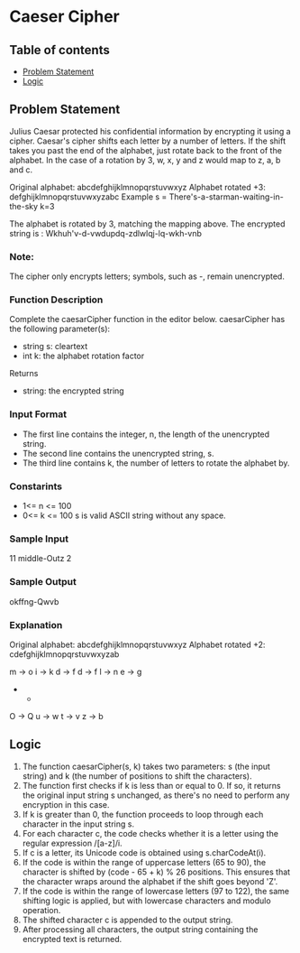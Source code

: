 # Caeser Cipher

## Table of contents
- [Problem Statement](#problem-statement)
- [Logic](#logic)

## Problem Statement
Julius Caesar protected his confidential information by encrypting it using a cipher. Caesar's cipher shifts each letter by a number of letters. If the shift takes you past the end of the alphabet, just rotate back to the front of the alphabet. In the case of a rotation by 3, w, x, y and z would map to z, a, b and c.

Original alphabet:      abcdefghijklmnopqrstuvwxyz
Alphabet rotated +3:    defghijklmnopqrstuvwxyzabc
Example
s = There's-a-starman-waiting-in-the-sky
k=3

The alphabet is rotated by 3, matching the mapping above. The encrypted string is :
Wkhuh'v-d-vwdupdq-zdlwlqj-lq-wkh-vnb

### Note:
The cipher only encrypts letters; symbols, such as -, remain unencrypted.

### Function Description
Complete the caesarCipher function in the editor below.
caesarCipher has the following parameter(s):
- string s: cleartext
- int k: the alphabet rotation factor

Returns
- string: the encrypted string

### Input Format
- The first line contains the integer, n, the length of the unencrypted string.
- The second line contains the unencrypted string, s.
- The third line contains k, the number of letters to rotate the alphabet by.

### Constarints
- 1<= n <= 100
- 0<= k <= 100
s is valid ASCII string without any space.

### Sample Input
11
middle-Outz
2

### Sample Output
okffng-Qwvb

### Explanation
Original alphabet:      abcdefghijklmnopqrstuvwxyz
Alphabet rotated +2:    cdefghijklmnopqrstuvwxyzab

m -> o
i -> k
d -> f
d -> f
l -> n
e -> g
-    -
O -> Q
u -> w
t -> v
z -> b

## Logic
1. The function caesarCipher(s, k) takes two parameters: s (the input string) and k (the number of positions to shift the characters).
2. The function first checks if k is less than or equal to 0. If so, it returns the original input string s unchanged, as there's no need to perform any encryption in this case.
3. If k is greater than 0, the function proceeds to loop through each character in the input string s.
4. For each character c, the code checks whether it is a letter using the regular expression /[a-z]/i.
5. If c is a letter, its Unicode code is obtained using s.charCodeAt(i).
6. If the code is within the range of uppercase letters (65 to 90), the character is shifted by (code - 65 + k) % 26 positions. This ensures that the character wraps around the alphabet if the shift goes beyond 'Z'.
7. If the code is within the range of lowercase letters (97 to 122), the same shifting logic is applied, but with lowercase characters and modulo operation.
8. The shifted character c is appended to the output string.
9. After processing all characters, the output string containing the encrypted text is returned.